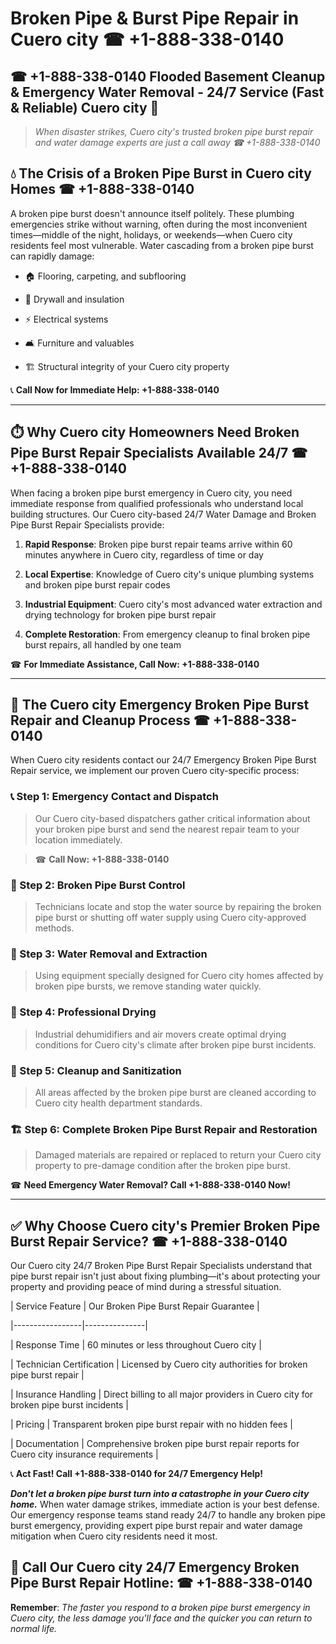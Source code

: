 # Broken Pipe & Burst Pipe Repair in Cuero city ☎ +1-888-338-0140  
## ☎ +1-888-338-0140 Flooded Basement Cleanup & Emergency Water Removal - 24/7 Service (Fast & Reliable) Cuero city 🚨  

> *When disaster strikes, Cuero city's trusted broken pipe burst repair and water damage experts are just a call away ☎ +1-888-338-0140*  

## 💧 The Crisis of a Broken Pipe Burst in Cuero city Homes ☎ +1-888-338-0140  

A broken pipe burst doesn't announce itself politely. These plumbing emergencies strike without warning, often during the most inconvenient times—middle of the night, holidays, or weekends—when Cuero city residents feel most vulnerable. Water cascading from a broken pipe burst can rapidly damage:  

* 🏠 Flooring, carpeting, and subflooring  
* 🧱 Drywall and insulation  
* ⚡ Electrical systems  
* 🛋️ Furniture and valuables  
* 🏗️ Structural integrity of your Cuero city property  

📞 **Call Now for Immediate Help: +1-888-338-0140**  

---  

## ⏱️ Why Cuero city Homeowners Need Broken Pipe Burst Repair Specialists Available 24/7 ☎ +1-888-338-0140  

When facing a broken pipe burst emergency in Cuero city, you need immediate response from qualified professionals who understand local building structures. Our Cuero city-based 24/7 Water Damage and Broken Pipe Burst Repair Specialists provide:  

1. **Rapid Response**: Broken pipe burst repair teams arrive within 60 minutes anywhere in Cuero city, regardless of time or day  
2. **Local Expertise**: Knowledge of Cuero city's unique plumbing systems and broken pipe burst repair codes  
3. **Industrial Equipment**: Cuero city's most advanced water extraction and drying technology for broken pipe burst repair  
4. **Complete Restoration**: From emergency cleanup to final broken pipe burst repairs, all handled by one team  

☎ **For Immediate Assistance, Call Now: +1-888-338-0140**  

---  

## 🔧 The Cuero city Emergency Broken Pipe Burst Repair and Cleanup Process ☎ +1-888-338-0140  

When Cuero city residents contact our 24/7 Emergency Broken Pipe Burst Repair service, we implement our proven Cuero city-specific process:  

### 📞 Step 1: Emergency Contact and Dispatch  
> Our Cuero city-based dispatchers gather critical information about your broken pipe burst and send the nearest repair team to your location immediately.  
> ☎ **Call Now: +1-888-338-0140**  

### 🚿 Step 2: Broken Pipe Burst Control  
> Technicians locate and stop the water source by repairing the broken pipe burst or shutting off water supply using Cuero city-approved methods.  

### 🌊 Step 3: Water Removal and Extraction  
> Using equipment specially designed for Cuero city homes affected by broken pipe bursts, we remove standing water quickly.  

### 💨 Step 4: Professional Drying  
> Industrial dehumidifiers and air movers create optimal drying conditions for Cuero city's climate after broken pipe burst incidents.  

### 🧼 Step 5: Cleanup and Sanitization  
> All areas affected by the broken pipe burst are cleaned according to Cuero city health department standards.  

### 🏗️ Step 6: Complete Broken Pipe Burst Repair and Restoration  
> Damaged materials are repaired or replaced to return your Cuero city property to pre-damage condition after the broken pipe burst.  

☎ **Need Emergency Water Removal? Call +1-888-338-0140 Now!**  

---  

## ✅ Why Choose Cuero city's Premier Broken Pipe Burst Repair Service? ☎ +1-888-338-0140  

Our Cuero city 24/7 Broken Pipe Burst Repair Specialists understand that pipe burst repair isn't just about fixing plumbing—it's about protecting your property and providing peace of mind during a stressful situation.  

| Service Feature | Our Broken Pipe Burst Repair Guarantee |  
|-----------------|---------------|  
| Response Time | 60 minutes or less throughout Cuero city |  
| Technician Certification | Licensed by Cuero city authorities for broken pipe burst repair |  
| Insurance Handling | Direct billing to all major providers in Cuero city for broken pipe burst incidents |  
| Pricing | Transparent broken pipe burst repair with no hidden fees |  
| Documentation | Comprehensive broken pipe burst repair reports for Cuero city insurance requirements |  

📞 **Act Fast! Call +1-888-338-0140 for 24/7 Emergency Help!**  

***Don't let a broken pipe burst turn into a catastrophe in your Cuero city home.*** When water damage strikes, immediate action is your best defense. Our emergency response teams stand ready 24/7 to handle any broken pipe burst emergency, providing expert pipe burst repair and water damage mitigation when Cuero city residents need it most.  

## 📱 Call Our Cuero city 24/7 Emergency Broken Pipe Burst Repair Hotline: ☎ +1-888-338-0140  

**Remember**: *The faster you respond to a broken pipe burst emergency in Cuero city, the less damage you'll face and the quicker you can return to normal life.*